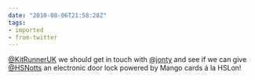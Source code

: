 ```yaml
---
date: "2010-08-06T21:58:28Z"
tags:
- imported
- from-twitter
---
```

[@KitRunnerUK](https://twitter.com/KitRunnerUK) we should get in touch with [@jonty](https://twitter.com/jonty) and see if we can give [@HSNotts](https://twitter.com/HSNotts) an electronic door lock powered by Mango cards á la HSLon\!
